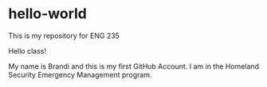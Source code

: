 # hello-world
This is my repository for ENG 235

Hello class!

My name is Brandi and this is my first GitHub Account.
I am in the Homeland Security Emergency Management program.
